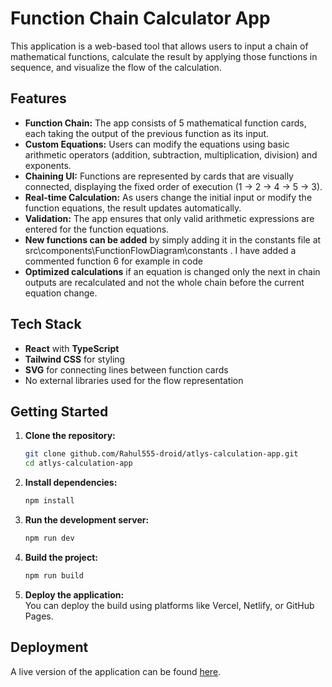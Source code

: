 # Function Chain Calculator App

This application is a web-based tool that allows users to input a chain of mathematical functions, calculate the result by applying those functions in sequence, and visualize the flow of the calculation.

## Features
- **Function Chain:** The app consists of 5 mathematical function cards, each taking the output of the previous function as its input.
- **Custom Equations:** Users can modify the equations using basic arithmetic operators (addition, subtraction, multiplication, division) and exponents.
- **Chaining UI:** Functions are represented by cards that are visually connected, displaying the fixed order of execution (1 → 2 → 4 → 5 → 3).
- **Real-time Calculation:** As users change the initial input or modify the function equations, the result updates automatically.
- **Validation:** The app ensures that only valid arithmetic expressions are entered for the function equations.
- **New functions can be added** by simply adding it in the constants file at src\components\FunctionFlowDiagram\constants . I have added a commented function 6 for example in code
- **Optimized calculations** if an equation is changed only the next in chain outputs are recalculated and not the whole chain before the current equation change.

## Tech Stack
- **React** with **TypeScript**
- **Tailwind CSS** for styling
- **SVG** for connecting lines between function cards
- No external libraries used for the flow representation

## Getting Started

1. **Clone the repository:**

   ```bash
   git clone github.com/Rahul555-droid/atlys-calculation-app.git
   cd atlys-calculation-app
   ```

2. **Install dependencies:**

   ```bash
   npm install
   ```

3. **Run the development server:**

   ```bash
   npm run dev
   ```

4. **Build the project:**

   ```bash
   npm run build
   ```

5. **Deploy the application:**  
   You can deploy the build using platforms like Vercel, Netlify, or GitHub Pages.

## Deployment
A live version of the application can be found [here](https://atlys-calculation-app.vercel.app/).


